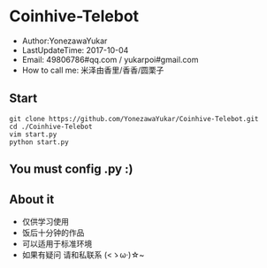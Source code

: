 # Coinhive-Telebot
* Author:YonezawaYukar
* LastUpdateTime: 2017-10-04
* Email: 49806786#qq.com / yukarpoi#gmail.com
* How to call me: 米泽由香里/香香/圆栗子

## Start

```
git clone https://github.com/YonezawaYukar/Coinhive-Telebot.git
cd ./Coinhive-Telebot
vim start.py
python start.py
```

## You must config .py :)

## About it
* 仅供学习使用
* 饭后十分钟的作品
* 可以适用于标准环境
* 如果有疑问 请和私联系 (<ゝω·)☆~
